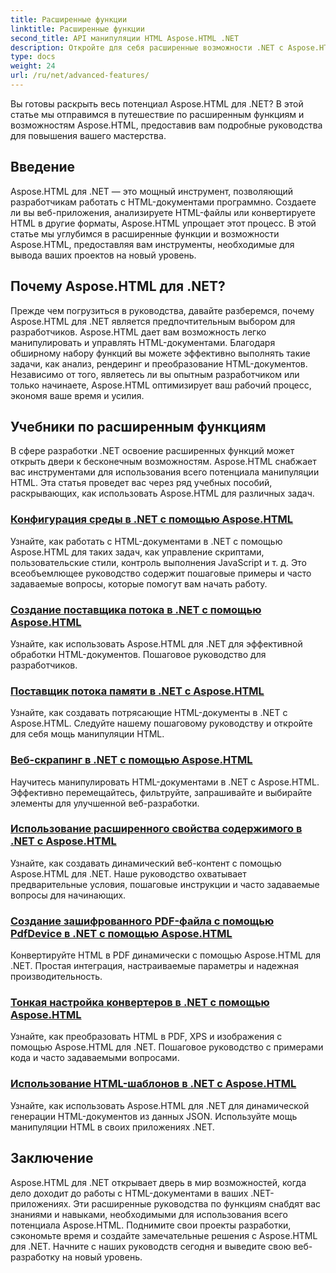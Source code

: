 ```yaml
---
title: Расширенные функции
linktitle: Расширенные функции
second_title: API манипуляции HTML Aspose.HTML .NET
description: Откройте для себя расширенные возможности .NET с Aspose.HTML! От настройки среды до веб-скрапинга — изучите комплексные руководства по эффективной веб-разработке.
type: docs
weight: 24
url: /ru/net/advanced-features/
---
```


Вы готовы раскрыть весь потенциал Aspose.HTML для .NET? В этой статье мы отправимся в путешествие по расширенным функциям и возможностям Aspose.HTML, предоставив вам подробные руководства для повышения вашего мастерства.

## Введение

Aspose.HTML для .NET — это мощный инструмент, позволяющий разработчикам работать с HTML-документами программно. Создаете ли вы веб-приложения, анализируете HTML-файлы или конвертируете HTML в другие форматы, Aspose.HTML упрощает этот процесс. В этой статье мы углубимся в расширенные функции и возможности Aspose.HTML, предоставляя вам инструменты, необходимые для вывода ваших проектов на новый уровень.

## Почему Aspose.HTML для .NET?

Прежде чем погрузиться в руководства, давайте разберемся, почему Aspose.HTML для .NET является предпочтительным выбором для разработчиков. Aspose.HTML дает вам возможность легко манипулировать и управлять HTML-документами. Благодаря обширному набору функций вы можете эффективно выполнять такие задачи, как анализ, рендеринг и преобразование HTML-документов. Независимо от того, являетесь ли вы опытным разработчиком или только начинаете, Aspose.HTML оптимизирует ваш рабочий процесс, экономя ваше время и усилия.

## Учебники по расширенным функциям
В сфере разработки .NET освоение расширенных функций может открыть двери к бесконечным возможностям. Aspose.HTML снабжает вас инструментами для использования всего потенциала манипуляции HTML. Эта статья проведет вас через ряд учебных пособий, раскрывающих, как использовать Aspose.HTML для различных задач.
### [Конфигурация среды в .NET с помощью Aspose.HTML](./environment-configuration/)
Узнайте, как работать с HTML-документами в .NET с помощью Aspose.HTML для таких задач, как управление скриптами, пользовательские стили, контроль выполнения JavaScript и т. д. Это всеобъемлющее руководство содержит пошаговые примеры и часто задаваемые вопросы, которые помогут вам начать работу.
### [Создание поставщика потока в .NET с помощью Aspose.HTML](./create-stream-provider/)
Узнайте, как использовать Aspose.HTML для .NET для эффективной обработки HTML-документов. Пошаговое руководство для разработчиков.
### [Поставщик потока памяти в .NET с Aspose.HTML](./memory-stream-provider/)
Узнайте, как создавать потрясающие HTML-документы в .NET с Aspose.HTML. Следуйте нашему пошаговому руководству и откройте для себя мощь манипуляции HTML.
### [Веб-скрапинг в .NET с помощью Aspose.HTML](./web-scraping/)
Научитесь манипулировать HTML-документами в .NET с Aspose.HTML. Эффективно перемещайтесь, фильтруйте, запрашивайте и выбирайте элементы для улучшенной веб-разработки.
### [Использование расширенного свойства содержимого в .NET с Aspose.HTML](./use-extended-content-property/)
Узнайте, как создавать динамический веб-контент с помощью Aspose.HTML для .NET. Наше руководство охватывает предварительные условия, пошаговые инструкции и часто задаваемые вопросы для начинающих.
### [Создание зашифрованного PDF-файла с помощью PdfDevice в .NET с помощью Aspose.HTML](./generate-encrypted-pdf-by-pdfdevice/)
Конвертируйте HTML в PDF динамически с помощью Aspose.HTML для .NET. Простая интеграция, настраиваемые параметры и надежная производительность.
### [Тонкая настройка конвертеров в .NET с помощью Aspose.HTML](./fine-tuning-converters/)
Узнайте, как преобразовать HTML в PDF, XPS и изображения с помощью Aspose.HTML для .NET. Пошаговое руководство с примерами кода и часто задаваемыми вопросами.
### [Использование HTML-шаблонов в .NET с Aspose.HTML](./using-html-templates/)
Узнайте, как использовать Aspose.HTML для .NET для динамической генерации HTML-документов из данных JSON. Используйте мощь манипуляции HTML в своих приложениях .NET.


## Заключение

Aspose.HTML для .NET открывает дверь в мир возможностей, когда дело доходит до работы с HTML-документами в ваших .NET-приложениях. Эти расширенные руководства по функциям снабдят вас знаниями и навыками, необходимыми для использования всего потенциала Aspose.HTML. Поднимите свои проекты разработки, сэкономьте время и создайте замечательные решения с Aspose.HTML для .NET. Начните с наших руководств сегодня и выведите свою веб-разработку на новый уровень.